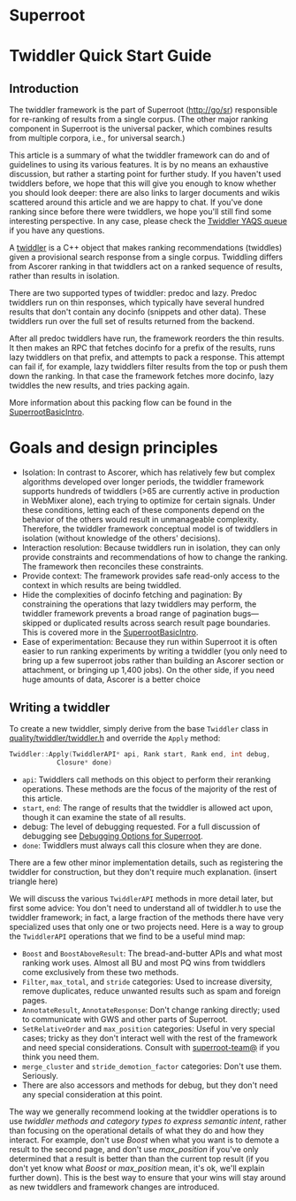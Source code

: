 # Superroot

# Twiddler Quick Start Guide

## Introduction

The twiddler framework is the part of Superroot ([http://go/sr](http://go/sr))
responsible for re-ranking of results from a single corpus. (The other
major ranking component in Superroot is the universal packer, which
combines results from multiple corpora, i.e., for universal search.)

This article is a summary of what the twiddler framework can do and of
guidelines to using its various features. It is by no means an exhaustive
discussion, but rather a starting point for further study. If you haven't
used twiddlers before, we hope that this will give you enough to know
whether you should look deeper: there are also links to larger
documents and wikis scattered around this article and we are happy to
chat. If you've done ranking since before there were twiddlers, we hope
you'll still find some interesting perspective. In any case, please check
the [Twiddler YAQS queue](go/twiddler-yaqs) if you have any questions.

A [twiddler](https://cs.corp.google.com/#piper///depot/google3/quality/twiddler/twiddler.h) is a C++ object that makes ranking recommendations
(twiddles) given a provisional search response from a single corpus.
Twiddling differs from Ascorer ranking in that twiddlers act on a ranked
sequence of results, rather than results in isolation.

There are two supported types of twiddler: predoc and lazy. Predoc
twiddlers run on thin responses, which typically have several hundred
results that don't contain any docinfo (snippets and other data). These
twiddlers run over the full set of results returned from the backend.

After all predoc twiddlers have run, the framework reorders the thin
results. It then makes an RPC that fetches docinfo for a prefix of the
results, runs lazy twiddlers on that prefix, and attempts to pack a
response. This attempt can fail if, for example, lazy twiddlers filter
results from the top or push them down the ranking. In that case the
framework fetches more docinfo, lazy twiddles the new results, and
tries packing again.

More information about this packing flow can be found in the
[SuperrootBasicIntro](http://wiki/Main/SuperrootBasicIntro).

# Goals and design principles
* Isolation: In contrast to Ascorer, which has relatively few but
complex algorithms developed over longer periods, the twiddler
framework supports hundreds of twiddlers (>65 are currently
active in production in WebMixer alone), each trying to optimize
for certain signals. Under these conditions, letting each of these
components depend on the behavior of the others would result in
unmanageable complexity. Therefore, the twiddler framework
conceptual model is of twiddlers in isolation (without knowledge of
the others' decisions).
* Interaction resolution: Because twiddlers run in isolation, they can
only provide constraints and recommendations of how to change
the ranking. The framework then reconciles these constraints.
* Provide context: The framework provides safe read-only access
to the context in which results are being twiddled.
* Hide the complexities of docinfo fetching and pagination: By
constraining the operations that lazy twiddlers may perform, the
twiddler framework prevents a broad range of pagination bugs—
skipped or duplicated results across search result page
boundaries. This is covered more in the [SuperrootBasicIntro](http://wiki/Main/SuperrootBasicIntro).
* Ease of experimentation: Because they run within Superroot it is
often easier to run ranking experiments by writing a twiddler (you
only need to bring up a few superroot jobs rather than building an
Ascorer section or attachment, or bringing up 1,400 jobs). On the
other side, if you need huge amounts of data, Ascorer is a better
choice

## Writing a twiddler

To create a new twiddler, simply derive from the base `Twiddler` class
in [quality/twiddler/twiddler.h](https://cs.corp.google.com/#piper///depot/google3/quality/twiddler/twiddler.h) and override the `Apply` method:
```cpp
Twiddler::Apply(TwiddlerAPI* api, Rank start, Rank end, int debug,
 			Closure* done)
```
* `api`: Twiddlers call methods on this object to perform their reranking operations. These methods are the focus of the majority
of the rest of this article.
* `start`, `end`: The range of results that the twiddler is allowed act
upon, though it can examine the state of all results.
* debug: The level of debugging requested. For a full discussion of
debugging see [Debugging Options for Superroot](https://g3doc.corp.google.com/superroot/g3doc/user/howto/cookbooks/debugging.md).
* `done`: Twiddlers must always call this closure when they are
done.

There are a few other minor implementation details, such as registering
the twiddler for construction, but they don't require much explanation.
(insert triangle here)

We will discuss the various `TwiddlerAPI` methods in more detail later,
but first some advice: You don't need to understand all of twiddler.h to
use the twiddler framework; in fact, a large fraction of the methods
there have very specialized uses that only one or two projects need.
Here is a way to group the `TwiddlerAPI` operations that we find to be a
useful mind map:

* `Boost` and `BoostAboveResult`: The bread-and-butter APIs and
what most ranking work uses. Almost all BU and most PQ wins
from twiddlers come exclusively from these two methods.
* `Filter`, `max_total`, and `stride` categories: Used to increase
diversity, remove duplicates, reduce unwanted results such as
spam and foreign pages.
* `AnnotateResult`, `AnnotateResponse`: Don't change ranking
directly; used to communicate with GWS and other parts of
Superroot.
* `SetRelativeOrder` and `max_position` categories: Useful in very
special cases; tricky as they don't interact well with the rest of the
framework and need special considerations. Consult with
[superroot-team@](mailto:superroot-team@google.com) if you think you need them.
* `merge_cluster` and `stride_demotion_factor` categories:
Don't use them. Seriously.
* There are also accessors and methods for debug, but they don't
need any special consideration at this point.

The way we generally recommend looking at the twiddler operations is
to use *twiddler methods and category types to express semantic intent*,
rather than focusing on the operational details of what they do and how
they interact. For example, don't use *Boost* when what you want is to
demote a result to the second page, and don't use *max_position* if
you've only determined that a result is better than than the current top
result (if you don't yet know what *Boost* or *max_position* mean, it's
ok, we'll explain further down). This is the best way to ensure that your
wins will stay around as new twiddlers and framework changes are
introduced.


